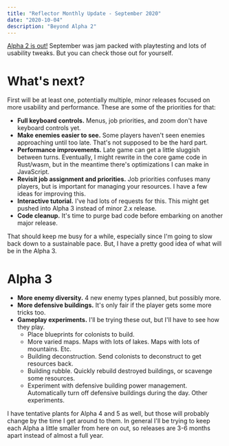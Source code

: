 ```yaml
---
title: "Reflector Monthly Update - September 2020"
date: "2020-10-04"
description: "Beyond Alpha 2"
---
```


[Alpha 2 is out!](https://mscottmoore.itch.io/reflector) September was jam packed with playtesting and lots of usability tweaks. But you can check those out for yourself.

# What's next?

First will be at least one, potentially multiple, minor releases focused on more usability and performance. These are some of the priorities for that:

- **Full keyboard controls.** Menus, job priorities, and zoom don't have keyboard controls yet.
- **Make enemies easier to see.** Some players haven't seen enemies approaching until too late. That's not supposed to be the hard part.
- **Performance improvements.** Late game can get a little sluggish between turns. Eventually, I might rewrite in the core game code in Rust/wasm, but in the meantime there's optimizations I can make in JavaScript.
- **Revisit job assignment and priorities.** Job priorities confuses many players, but is important for managing your resources. I have a few ideas for improving this.
- **Interactive tutorial.** I've had lots of requests for this. This might get pushed into Alpha 3 instead of minor 2.x release.
- **Code cleanup.** It's time to purge bad code before embarking on another major release.

That should keep me busy for a while, especially since I'm going to slow back down to a sustainable pace. But, I have a pretty good idea of what will be in the Alpha 3.

# Alpha 3

- **More enemy diversity.** 4 new enemy types planned, but possibly more.
- **More defensive buildings.** It's only fair if the player gets some more tricks too.
- **Gameplay experiments.** I'll be trying these out, but I'll have to see how they play.
  - Place blueprints for colonists to build.
  - More varied maps. Maps with lots of lakes. Maps with lots of mountains. Etc.
  - Building deconstruction. Send colonists to deconstruct to get resources back.
  - Building rubble. Quickly rebuild destroyed buildings, or scavenge some resources.
  - Experiment with defensive building power management. Automatically turn off defensive buildings during the day. Other experiments.

I have tentative plants for Alpha 4 and 5 as well, but those will probably change by the time I get around to them. In general I'll be trying to keep each Alpha a little smaller from here on out, so releases are 3-6 months apart instead of almost a full year.
